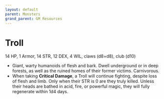```yaml
---
layout: default
parent: Monsters
grand_parent: GM Resources
---
```


# Troll

14 HP, 1 Armor, 14 STR, 12 DEX, 4 WIL, claws (d8+d8), club (d10)

- Giant, warty humanoids of flesh and bark. Dwell underground or in deep forests, as well as the ruined homes of their former victims. Carnivorous. 
- When taking **Critical Damage**, a Troll will continue fighting, despite loss of flesh and limb. Only when their STR is 0 are they truly killed. Unless their heads are bathed in acid, fire, or powerful magic, they will fully regenerate within 1d4 days.